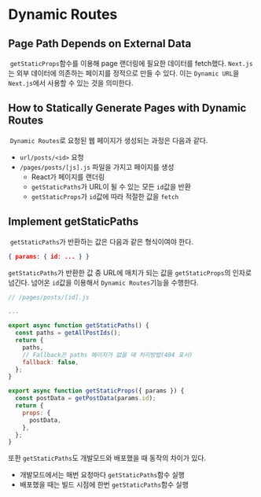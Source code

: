# Dynamic Routes

## Page Path Depends on External Data

&nbsp;`getStaticProps`함수를 이용해 page 랜더링에 필요한 데이터를 fetch했다. `Next.js`는 외부 데이터에 의존하는 페이지를 정적으로 만들 수 있다. 이는 `Dynamic URL`을 `Next.js`에서 사용할 수 있는 것을 의미한다.

## How to Statically Generate Pages with Dynamic Routes

&nbsp;`Dynamic Routes`로 요청된 웹 페이지가 생성되는 과정은 다음과 같다.

- `url/posts/<id>` 요청
- `/pages/posts/[js].js` 파일을 가지고 페이지를 생성
  - React가 페이지를 랜더링
  - `getStaticPaths`가 URL이 될 수 있는 모든 `id`값을 반환
  - `getStaticProps`가 `id`값에 따라 적절한 값을 `fetch`

## Implement getStaticPaths

&nbsp;`getStaticPaths`가 반환하는 값은 다음과 같은 형식이여야 한다.

```json
{ params: { id: ... } }
```

`getStaticPaths`가 반환한 값 중 URL에 매치가 되는 값을 `getStaticProps`의 인자로 넘긴다. 넘어온 `id`값을 이용해서 `Dynamic Routes`기능을 수행한다.

```javascript
// /pages/posts/[id].js

...

export async function getStaticPaths() {
  const paths = getAllPostIds();
  return {
    paths,
    // Fallback은 paths 페이지가 없을 때 처리방법(404 표시)
    fallback: false,
  };
}

export async function getStaticProps({ params }) {
  const postData = getPostData(params.id);
  return {
    props: {
      postData,
    },
  };
}
```

또한 `getStaticPaths`도 개발모드와 배포했을 때 동작의 차이가 있다.

- 개발모드에서는 매번 요청마다 `getStaticPaths`함수 실행
- 배포했을 때는 빌드 시점에 한번 `getStaticPaths`함수 실행
